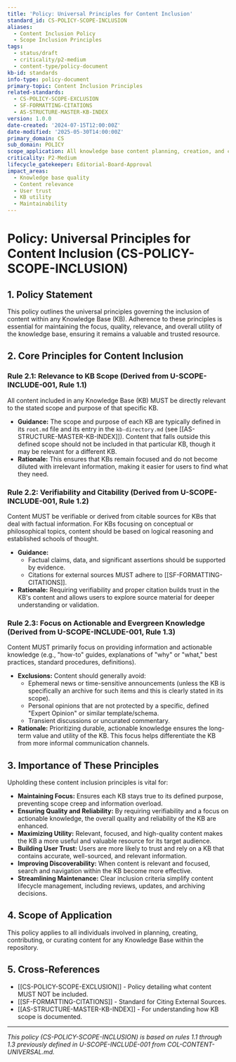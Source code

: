 ```yaml
---
title: 'Policy: Universal Principles for Content Inclusion'
standard_id: CS-POLICY-SCOPE-INCLUSION
aliases:
  - Content Inclusion Policy
  - Scope Inclusion Principles
tags:
  - status/draft
  - criticality/p2-medium
  - content-type/policy-document
kb-id: standards
info-type: policy-document
primary-topic: Content Inclusion Principles
related-standards:
  - CS-POLICY-SCOPE-EXCLUSION
  - SF-FORMATTING-CITATIONS
  - AS-STRUCTURE-MASTER-KB-INDEX
version: 1.0.0
date-created: '2024-07-15T12:00:00Z'
date-modified: '2025-05-30T14:00:00Z'
primary_domain: CS
sub_domain: POLICY
scope_application: All knowledge base content planning, creation, and curation activities.
criticality: P2-Medium
lifecycle_gatekeeper: Editorial-Board-Approval
impact_areas:
  - Knowledge base quality
  - Content relevance
  - User trust
  - KB utility
  - Maintainability
---
```

# Policy: Universal Principles for Content Inclusion (CS-POLICY-SCOPE-INCLUSION)

## 1. Policy Statement

This policy outlines the universal principles governing the inclusion of content within any Knowledge Base (KB). Adherence to these principles is essential for maintaining the focus, quality, relevance, and overall utility of the knowledge base, ensuring it remains a valuable and trusted resource.

## 2. Core Principles for Content Inclusion

### Rule 2.1: Relevance to KB Scope (Derived from U-SCOPE-INCLUDE-001, Rule 1.1)
All content included in any Knowledge Base (KB) MUST be directly relevant to the stated scope and purpose of that specific KB.
*   **Guidance:** The scope and purpose of each KB are typically defined in its `root.md` file and its entry in the `kb-directory.md` (see [[AS-STRUCTURE-MASTER-KB-INDEX]]). Content that falls outside this defined scope should not be included in that particular KB, though it may be relevant for a different KB.
*   **Rationale:** This ensures that KBs remain focused and do not become diluted with irrelevant information, making it easier for users to find what they need.

### Rule 2.2: Verifiability and Citability (Derived from U-SCOPE-INCLUDE-001, Rule 1.2)
Content MUST be verifiable or derived from citable sources for KBs that deal with factual information. For KBs focusing on conceptual or philosophical topics, content should be based on logical reasoning and established schools of thought.
*   **Guidance:**
    *   Factual claims, data, and significant assertions should be supported by evidence.
    *   Citations for external sources MUST adhere to [[SF-FORMATTING-CITATIONS]].
*   **Rationale:** Requiring verifiability and proper citation builds trust in the KB's content and allows users to explore source material for deeper understanding or validation.

### Rule 2.3: Focus on Actionable and Evergreen Knowledge (Derived from U-SCOPE-INCLUDE-001, Rule 1.3)
Content MUST primarily focus on providing information and actionable knowledge (e.g., "how-to" guides, explanations of "why" or "what," best practices, standard procedures, definitions).
*   **Exclusions:** Content should generally avoid:
    *   Ephemeral news or time-sensitive announcements (unless the KB is specifically an archive for such items and this is clearly stated in its scope).
    *   Personal opinions that are not protected by a specific, defined "Expert Opinion" or similar template/schema.
    *   Transient discussions or uncurated commentary.
*   **Rationale:** Prioritizing durable, actionable knowledge ensures the long-term value and utility of the KB. This focus helps differentiate the KB from more informal communication channels.

## 3. Importance of These Principles

Upholding these content inclusion principles is vital for:

*   **Maintaining Focus:** Ensures each KB stays true to its defined purpose, preventing scope creep and information overload.
*   **Ensuring Quality and Reliability:** By requiring verifiability and a focus on actionable knowledge, the overall quality and reliability of the KB are enhanced.
*   **Maximizing Utility:** Relevant, focused, and high-quality content makes the KB a more useful and valuable resource for its target audience.
*   **Building User Trust:** Users are more likely to trust and rely on a KB that contains accurate, well-sourced, and relevant information.
*   **Improving Discoverability:** When content is relevant and focused, search and navigation within the KB become more effective.
*   **Streamlining Maintenance:** Clear inclusion criteria simplify content lifecycle management, including reviews, updates, and archiving decisions.

## 4. Scope of Application

This policy applies to all individuals involved in planning, creating, contributing, or curating content for any Knowledge Base within the repository.

## 5. Cross-References
- [[CS-POLICY-SCOPE-EXCLUSION]] - Policy detailing what content MUST NOT be included.
- [[SF-FORMATTING-CITATIONS]] - Standard for Citing External Sources.
- [[AS-STRUCTURE-MASTER-KB-INDEX]] - For understanding how KB scope is documented.

---
*This policy (CS-POLICY-SCOPE-INCLUSION) is based on rules 1.1 through 1.3 previously defined in U-SCOPE-INCLUDE-001 from COL-CONTENT-UNIVERSAL.md.*
